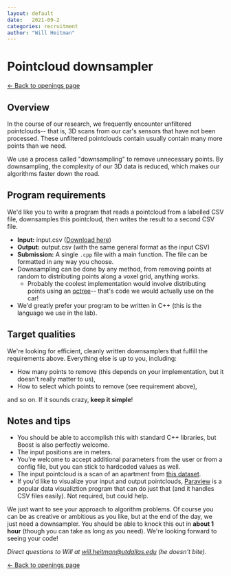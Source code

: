 ```yaml
---
layout: default
date:   2021-09-2
categories: recruitment
author: "Will Heitman"
---
```

# Pointcloud downsampler
[<- Back to openings page](/join)
## Overview
In the course of our research, we frequently encounter unfiltered pointclouds-- that is, 3D scans from our car's sensors that have not been processed. These unfiltered pointclouds contain usually contain many more points than we need.

We use a process called "downsampling" to remove unnecessary points. By downsampling, the complexity of our 3D data is reduced, which makes our algorithms faster down the road.

## Program requirements
We'd like you to write a program that reads a pointcloud from a labelled CSV file, downsamples this pointcloud, then writes the result to a second CSV file.

- **Input:** input.csv (<a href="/fall-recruiting/input.csv" download>Download here</a>)
- **Output:** output.csv (with the same general format as the input CSV)
- **Submission:** A single `.cpp` file with a main function. The file can be formatted in any way you choose.
- Downsampling can be done by any method, from removing points at random to distributing points along a voxel grid, anything works.
   - Probably the coolest implementation would involve distributing points using an [octree](https://en.wikipedia.org/wiki/Octree)-- that's code  we would actually use on the car!
- We'd greatly prefer your program to be written in C++ (this is the language we use in the lab).

## Target qualities
We're looking for efficient, cleanly written downsamplers that fulfill the requirements above. Everything else is up to you, including:
- How many points to remove (this depends on your implementation, but it doesn't really matter to us),
- How to select which points to remove (see requirement above),

and so on. If it sounds crazy, **keep it simple**!

## Notes and tips
- You should be able to accomplish this with standard C++ libraries, but Boost is also perfectly welcome.
- The input positions are in meters.
- You're welcome to accept additional parameters from the user or from a config file, but you can stick to hardcoded values as well.
- The input pointcloud is a scan of an apartment from [this dataset](https://projects.asl.ethz.ch/datasets/doku.php?id=laserregistration:apartment:home).
- If you'd like to visualize your input and output pointclouds, [Paraview](https://www.paraview.org/) is a popular data visualiztion program that can do just that (and it handles CSV files easily). Not required, but could help.

We just want to see your approach to algorithm problems. Of course you can be as creative or ambitious as you like, but at the end of the day, we just need a downsampler. You should be able to knock this out in **about 1 hour** (though you can take as long as you need). We're looking forward to seeing your code!

*Direct questions to Will at will.heitman@utdallas.edu (he doesn't bite).*

[<- Back to openings page](/join)
